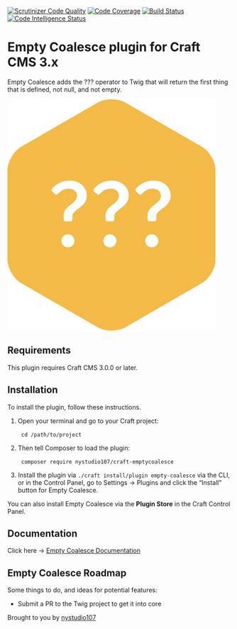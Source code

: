[![Scrutinizer Code Quality](https://scrutinizer-ci.com/g/nystudio107/craft-emptycoalesce/badges/quality-score.png?b=v1)](https://scrutinizer-ci.com/g/nystudio107/craft-emptycoalesce/?branch=v1) [![Code Coverage](https://scrutinizer-ci.com/g/nystudio107/craft-emptycoalesce/badges/coverage.png?b=v1)](https://scrutinizer-ci.com/g/nystudio107/craft-emptycoalesce/?branch=v1) [![Build Status](https://scrutinizer-ci.com/g/nystudio107/craft-emptycoalesce/badges/build.png?b=v1)](https://scrutinizer-ci.com/g/nystudio107/craft-emptycoalesce/build-status/v1) [![Code Intelligence Status](https://scrutinizer-ci.com/g/nystudio107/craft-emptycoalesce/badges/code-intelligence.svg?b=v1)](https://scrutinizer-ci.com/code-intelligence)

# Empty Coalesce plugin for Craft CMS 3.x

Empty Coalesce adds the ??? operator to Twig that will return the first thing that is defined, not null, and not empty.

![Screenshot](./docs/docs/resources/img/plugin-logo.png)

## Requirements

This plugin requires Craft CMS 3.0.0 or later.

## Installation

To install the plugin, follow these instructions.

1. Open your terminal and go to your Craft project:

        cd /path/to/project

2. Then tell Composer to load the plugin:

        composer require nystudio107/craft-emptycoalesce

3. Install the plugin via `./craft install/plugin empty-coalesce` via the CLI, or in the Control Panel, go to Settings → Plugins and click the “Install” button for Empty Coalesce.

You can also install Empty Coalesce via the **Plugin Store** in the Craft Control Panel.

## Documentation

Click here -> [Empty Coalesce Documentation](https://nystudio107.com/plugins/empty-coalesce/documentation)

## Empty Coalesce Roadmap

Some things to do, and ideas for potential features:

* Submit a PR to the Twig project to get it into core

Brought to you by [nystudio107](https://nystudio107.com/)
